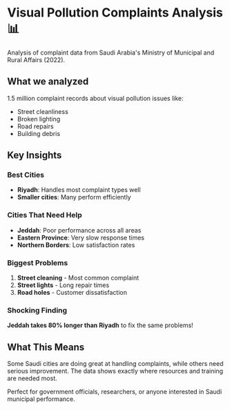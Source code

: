 # Visual Pollution Complaints Analysis 📊

Analysis of complaint data from Saudi Arabia's Ministry of Municipal and Rural Affairs (2022).

## What we analyzed

1.5 million complaint records about visual pollution issues like:
- Street cleanliness
- Broken lighting  
- Road repairs
- Building debris


## Key Insights

### Best Cities
- **Riyadh**: Handles most complaint types well
- **Smaller cities**: Many perform efficiently

### Cities That Need Help
- **Jeddah**: Poor performance across all areas
- **Eastern Province**: Very slow response times
- **Northern Borders**: Low satisfaction rates

### Biggest Problems
1. **Street cleaning** - Most common complaint
2. **Street lights** - Long repair times
3. **Road holes** - Customer dissatisfaction

### Shocking Finding
**Jeddah takes 80% longer than Riyadh** to fix the same problems!

## What This Means

Some Saudi cities are doing great at handling complaints, while others need serious improvement. The data shows exactly where resources and training are needed most.

Perfect for government officials, researchers, or anyone interested in Saudi municipal performance.

